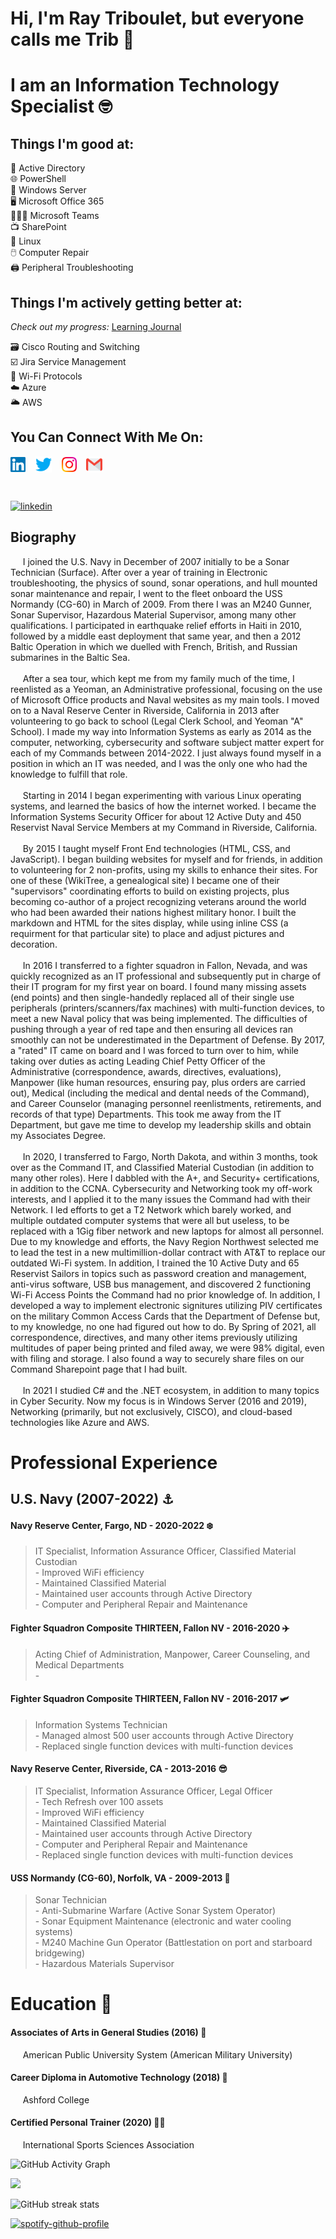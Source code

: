 # __Hi, I'm Ray Triboulet, but everyone calls me Trib__  👋

# __I am an Information Technology Specialist__  🤓

## Things I'm good at:  

🌳 Active Directory    
🌐 PowerShell   
💾 Windows Server    
🖥️ Microsoft Office 365    
🧑‍🤝‍🧑 Microsoft Teams    
📺 SharePoint    
📁 Linux    
🖱️ Computer Repair    
🖨️ Peripheral Troubleshooting    

## Things I'm actively getting better at:
*Check out my progress:* <a href="https://github.com/NordiCelt/Jounal-of-Learning" target="_blank" alt="Ray Triboulet | Learning Journal">Learning Journal</a>

🗃️ Cisco Routing and Switching    
☑️ Jira Service Management    
📡 Wi-Fi Protocols    
☁️ Azure    
🌥️ AWS    

## You Can Connect With Me On:
<p><a href="https://www.linkedin.com/in/trib-trib-35803022a/" target="_blank"><img align="center" alt="Ray Triboulet | Linkedin" width="24px" src="https://github.com/SatYu26/SatYu26/blob/master/Assets/Linkedin.svg" /></a> &nbsp;&nbsp;
<a href="https://twitter.com/RayTrib" target="_blank"><img align="center" alt="Ray Triboulet | Twitter" width="26px" src="https://github.com/SatYu26/SatYu26/blob/master/Assets/Twitter.svg" /></a> &nbsp;&nbsp;
<a href="https://github.com/NordiCelt" target="_blank"><img align="center" alt="Ray Triboulet | Github" width="24px" src="https://github.com/SatYu26/SatYu26/blob/master/Assets/Instagram.svg" /></a> &nbsp;&nbsp;
  <a href="mailto:tribouletr@gmail.com" ><img align="center" alt="Ray Triboulet | Gmail" width="26px" src="https://github.com/SatYu26/SatYu26/blob/master/Assets/Gmail.svg" /></a></p>


<br>

[![linkedin](https://linkedin-github.herokuapp.com/api/render/Ray%20Triboulet/Veteran%20US%20Navy%20IT%20Specialist/IT%20Specialist/Associates%20Degree/dark/https%3A%2F%2Fmedia-exp1.licdn.com%2Fdms%2Fimage%2FC4D03AQHYaMD2rTXk7A%2Fprofile-displayphoto-shrink_200_200%2F0%2F1641061303727%3Fe%3D1646265600%26v%3Dbeta%26t%3Dc3HMNYNF_dD0_LceOI0dLEKpXCLBdpI7LfVgB4R_POE)](https://www.linkedin.com/in/trib-trib-35803022a/)
  
## Biography  
&nbsp;&nbsp;&nbsp;&nbsp; I joined the U.S. Navy in December of 2007 initially to be a Sonar Technician (Surface). After over a year of training in Electronic troubleshooting, the physics of sound, sonar operations, and hull mounted sonar maintenance and repair, I went to the fleet onboard the USS Normandy (CG-60) in March of 2009. From there I was an M240 Gunner, Sonar Supervisor, Hazardous Material Supervisor, among many other qualifications. I participated in earthquake relief efforts in Haiti in 2010, followed by a middle east deployment that same year, and then a 2012 Baltic Operation in which we duelled with French, British, and Russian submarines in the Baltic Sea.    
<br>
&nbsp;&nbsp;&nbsp;&nbsp; After a sea tour, which kept me from my family much of the time, I reenlisted as a Yeoman, an Administrative professional, focusing on the use of Microsoft Office products and Naval websites as my main tools. I moved on to a Naval Reserve Center in Riverside, California in 2013 after volunteering to go back to school (Legal Clerk School, and Yeoman "A" School).  I made my way into Information Systems as early as 2014 as the computer, networking, cybersecurity and software subject matter expert for each of my Commands between 2014-2022. I just always found myself in a position in which an IT was needed, and I was the only one who had the knowledge to fulfill that role.    
<br>
&nbsp;&nbsp;&nbsp;&nbsp; Starting in 2014 I began experimenting with various Linux operating systems, and learned the basics of how the internet worked. I became the Information Systems Security Officer for about 12 Active Duty and 450 Reservist Naval Service Members at my Command in Riverside, California.  
<br>
&nbsp;&nbsp;&nbsp;&nbsp; By 2015 I taught myself Front End technologies (HTML, CSS, and JavaScript). I began building websites for myself and for friends, in addition to volunteering for 2 non-profits, using my skills to enhance their sites. For one of these (WikiTree, a genealogical site) I became one of their "supervisors" coordinating efforts to build on existing projects, plus becoming co-author of a project recognizing veterans around the world who had been awarded their nations highest military honor. I built the markdown and HTML for the sites display, while using inline CSS (a requirment for that particular site) to place and adjust pictures and decoration.    
<br>
&nbsp;&nbsp;&nbsp;&nbsp; In 2016 I transferred to a fighter squadron in Fallon, Nevada, and was quickly recognized as an IT professional and subsequently put in charge of their IT program for my first year on board. I found many missing assets (end points) and then single-handedly replaced all of their single use peripherals (printers/scanners/fax machines) with multi-function devices, to meet a new Naval policy that was being implemented. The difficulties of pushing through a year of red tape and then ensuring all devices ran smoothly can not be underestimated in the Department of Defense. By 2017, a "rated" IT came on board and I was forced to turn over to him, while taking over duties as acting Leading Chief Petty Officer of the Administrative (correspondence, awards, directives, evaluations), Manpower (like human resources, ensuring pay, plus orders are carried out), Medical (including the medical and dental needs of the Command), and Career Counselor (managing personnel reenlistments, retirements, and records of that type) Departments. This took me away from the IT Department, but gave me time to develop my leadership skills and obtain my Associates Degree.    
<br>
&nbsp;&nbsp;&nbsp;&nbsp; In 2020, I transferred to Fargo, North Dakota, and within 3 months, took over as the Command IT, and Classified Material Custodian (in addition to many other roles). Here I dabbled with the A+, and Security+ certifications, in addition to the CCNA. Cybersecurity and Networking took my off-work interests, and I applied it to the many issues the Command had with their Network. I led efforts to get a T2 Network which barely worked, and multiple outdated computer systems that were all but useless, to be replaced with a 1Gig fiber network and new laptops for almost all personnel. Due to my knowledge and efforts, the Navy Region Northwest selected me to lead the test in a new multimillion-dollar contract with AT&T to replace our outdated Wi-Fi system. In addition, I trained the 10 Active Duty and 65 Reservist Sailors in topics such as password creation and management, anti-virus software, USB bus management, and discovered 2 functioning Wi-Fi Access Points the Command had no prior knowledge of. In addition, I developed a way to implement electronic signitures utilizing PIV certificates on the military Common Access Cards that the Department of Defense but, to my knowledge, no one had figured out how to do. By Spring of 2021, all correspondence, directives, and many other items previously utilizing multitudes of paper being printed and filed away, we were 98% digital, even with filing and storage.  I also found a way to securely share files on our Command Sharepoint page that I had built.    
<br>
&nbsp;&nbsp;&nbsp;&nbsp; In 2021 I studied C# and the .NET ecosystem, in addition to many topics in Cyber Security. Now my focus is in Windows Server (2016 and 2019), Networking (primarily, but not exclusively, CISCO), and cloud-based technologies like Azure and AWS.    

# __Professional Experience__  

## U.S. Navy (2007-2022) ⚓

#### Navy Reserve Center, Fargo, ND - 2020-2022  ❄️

> IT Specialist, Information Assurance Officer, Classified Material Custodian  
>        - Improved WiFi efficiency  
>        - Maintained Classified Material  
>        - Maintained user accounts through Active Directory  
>        - Computer and Peripheral Repair and Maintenance  

#### Fighter Squadron Composite THIRTEEN, Fallon NV - 2016-2020  ✈️

> Acting Chief of Administration, Manpower, Career Counseling, and Medical Departments  
>        -  

#### Fighter Squadron Composite THIRTEEN, Fallon NV - 2016-2017  🛩️

> Information Systems Technician  
>        - Managed almost 500 user accounts through Active Directory  
>        - Replaced single function devices with multi-function devices  

#### Navy Reserve Center, Riverside, CA - 2013-2016  😎

> IT Specialist, Information Assurance Officer, Legal Officer  
>        - Tech Refresh over 100 assets  
>        - Improved WiFi efficiency  
>        - Maintained Classified Material  
>        - Maintained user accounts through Active Directory  
>        - Computer and Peripheral Repair and Maintenance  
>        - Replaced single function devices with multi-function devices  

#### USS Normandy (CG-60), Norfolk, VA - 2009-2013  🚢

> Sonar Technician  
>        - Anti-Submarine Warfare (Active Sonar System Operator)  
>        - Sonar Equipment Maintenance (electronic and water cooling systems)  
>        - M240 Machine Gun Operator (Battlestation on port and starboard bridgewing)  
>        - Hazardous Materials Supervisor  

# __Education__  🏫

#### Associates of Arts in General Studies (2016)  📖
&nbsp;&nbsp;&nbsp;&nbsp; American Public University System (American Military University)  

#### Career Diploma in Automotive Technology (2018)  🔧
&nbsp;&nbsp;&nbsp;&nbsp; Ashford College  

#### Certified Personal Trainer (2020)  🏋️‍♂️
&nbsp;&nbsp;&nbsp;&nbsp; International Sports Sciences Association  
<!--
# __Non-Professional Experience__  
#### 
-->

![GitHub Activity Graph](https://activity-graph.herokuapp.com/graph?username=NordiCelt&bg_color=000000&color=4fff67&line=4fff67&point=ffffff&area=true&hide_border=true)

![](https://vistr.dev/badge?repo=NordiCelt.NordiCelt) 

![GitHub streak stats](https://github-readme-streak-stats.herokuapp.com/?user=NordiCelt) 

[![spotify-github-profile](https://spotify-github-profile.vercel.app/api/view?uid=tribouletr&cover_image=true&theme=default)](https://github.com/kittinan/spotify-github-profile)

